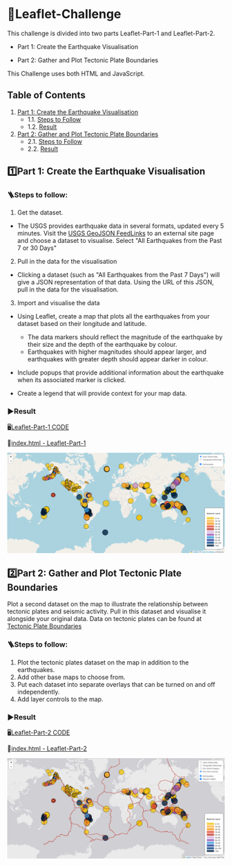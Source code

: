 # 🌿Leaflet-Challenge
This challenge is divided into two parts Leaflet-Part-1 and Leaflet-Part-2.

- Part 1: Create the Earthquake Visualisation

- Part 2: Gather and Plot Tectonic Plate Boundaries

This Challenge uses both HTML and JavaScript. 

## Table of Contents

1. [Part 1: Create the Earthquake Visualisation](#1-part-1-create-the-earthquake-visualisation)
   - 1.1. [Steps to Follow](#11-steps-to-follow)
   - 1.2. [Result](#12-result)
2. [Part 2: Gather and Plot Tectonic Plate Boundaries](#2-part-2-gather-and-plot-tectonic-plate-boundaries)
   - 2.1. [Steps to Follow](#21-steps-to-follow)
   - 2.2. [Result](#22-result)


## 1️⃣Part 1: Create the Earthquake Visualisation

### 🪜Steps to follow: 

1. Get the dataset.

- The USGS provides earthquake data in several formats, updated every 5 minutes. Visit the [USGS GeoJSON FeedLinks](https://earthquake.usgs.gov/earthquakes/feed/v1.0/geojson.php) to an external site page and choose a dataset to visualise. Select "All Earthquakes from the Past 7 or 30 Days"

2. Pull in the data for the visualisation

- Clicking a dataset (such as "All Earthquakes from the Past 7 Days") will give a JSON representation of that data. Using the URL of this JSON, pull in the data for the visualisation.

3. Import and visualise the data

- Using Leaflet, create a map that plots all the earthquakes from your dataset based on their longitude and latitude.

  - The data markers should reflect the magnitude of the earthquake by their size and the depth of the earthquake by colour. 
  - Earthquakes with higher magnitudes should appear larger, and earthquakes with greater depth should appear darker in colour.

- Include popups that provide additional information about the earthquake when its associated marker is clicked.

- Create a legend that will provide context for your map data.

### ▶️Result
🖥️[Leaflet-Part-1 CODE](https://github.com/athirareji321/Leaflet-Challenge/tree/main/Leaflet-Part-1)

🔗[index.html - Leaflet-Part-1 ](http://127.0.0.1:5500/Leaflet-Part-1/index.html)

![Output Image 1](https://github.com/athirareji321/Leaflet-Challenge/blob/main/Outputs/Leaflet-Part-1.png)

## 2️⃣Part 2: Gather and Plot Tectonic Plate Boundaries
Plot a second dataset on the map to illustrate the relationship between tectonic plates and seismic activity. Pull in this dataset and visualise it alongside your original data. Data on tectonic plates can be found at [Tectonic Plate Boundaries](https://github.com/fraxen/tectonicplates)

### 🪜Steps to follow: 

1. Plot the tectonic plates dataset on the map in addition to the earthquakes.
2. Add other base maps to choose from.
3. Put each dataset into separate overlays that can be turned on and off independently.
4. Add layer controls to the map.

### ▶️Result
🖥️[Leaflet-Part-2 CODE](https://github.com/athirareji321/Leaflet-Challenge/tree/main/Leaflet-Part-2)

🔗[index.html - Leaflet-Part-2 ](http://127.0.0.1:5500/Leaflet-Part-2/index.html)

![Output Image 1](https://github.com/athirareji321/Leaflet-Challenge/blob/main/Outputs/Leaflet-Part-2.png)
